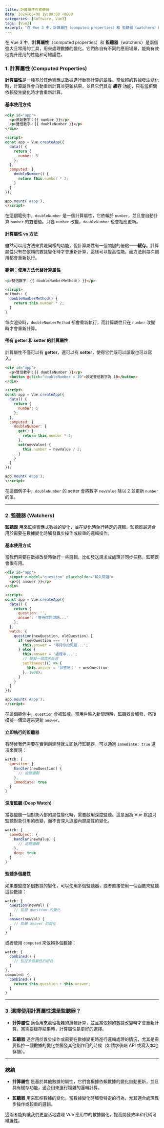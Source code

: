 ```yaml
---
title: 計算屬性與監聽器
date: 2024-06-08 19:00:00 +0800
categories: [Software, Vue3]
tags: [Vue3] 
excerpt: "在 Vue 3 中，計算屬性（computed properties）和 監聽器（watchers）是兩個強大且常用的工具，用來處理數據的變化。它們各自有不同的應用場景，能夠有效地提升應用的性能和可維護性"
---
```


在 Vue 3 中，**計算屬性**（computed properties）和 **監聽器**（watchers）是兩個強大且常用的工具，用來處理數據的變化。它們各自有不同的應用場景，能夠有效地提升應用的性能和可維護性。

### 1. **計算屬性 (Computed Properties)**

**計算屬性**是一種基於其他響應式數據進行動態計算的屬性。當依賴的數據發生變化時，計算屬性會自動重新計算並更新結果，並且它們具有 **緩存** 功能，只有當相關依賴發生變化時才會重新計算。

#### **基本使用方式**
```html
<div id="app">
  <p>原始數字：{{ number }}</p>
  <p>雙倍數字：{{ doubleNumber }}</p>
</div>

<script>
const app = Vue.createApp({
  data() {
    return {
      number: 5
    };
  },
  computed: {
    doubleNumber() {
      return this.number * 2;
    }
  }
});

app.mount('#app');
</script>
```
在這個範例中，`doubleNumber` 是一個計算屬性，它依賴於 `number`，並且會自動計算 `number` 的雙倍值。只要 `number` 改變，`doubleNumber` 也會相應更新。

#### **計算屬性 vs 方法**

雖然可以用方法來實現同樣的功能，但計算屬性有一個關鍵的優點——**緩存**。計算屬性只有在依賴的數據變化時才會重新計算，這樣可以提高性能，而方法則每次調用都會重新執行。

#### **範例：使用方法代替計算屬性**
```html
<p>雙倍數字：{{ doubleNumberMethod() }}</p>

<script>
methods: {
  doubleNumberMethod() {
    return this.number * 2;
  }
}
```
每次渲染時，`doubleNumberMethod` 都會重新執行，而計算屬性只在 `number` 改變時才會重新計算。

#### **帶有 getter 和 setter 的計算屬性**

計算屬性不僅可以有 **getter**，還可以有 **setter**，使得它們既可以讀取也可以寫入。

```html
<div id="app">
  <p>雙倍數字：{{ doubleNumber }}</p>
  <button @click="doubleNumber = 10">設定雙倍數字為 10</button>
</div>

<script>
const app = Vue.createApp({
  data() {
    return {
      number: 5
    };
  },
  computed: {
    doubleNumber: {
      get() {
        return this.number * 2;
      },
      set(newValue) {
        this.number = newValue / 2;
      }
    }
  }
});

app.mount('#app');
</script>
```
在這個例子中，`doubleNumber` 的 setter 會將數字 `newValue` 除以 2 並更新 `number` 的值。

---

### 2. **監聽器 (Watchers)**

**監聽器** 用來監控響應式數據的變化，並在變化時執行特定的邏輯。監聽器最適合用於需要在數據變化時觸發異步操作或較重的邏輯操作。

#### **基本使用方式**

當我們需要在數據改變時執行一些邏輯，比如發送請求或處理非同步任務，監聽器會很有用。

```html
<div id="app">
  <input v-model="question" placeholder="輸入問題">
  <p>{{ answer }}</p>
</div>

<script>
const app = Vue.createApp({
  data() {
    return {
      question: '',
      answer: '等待你的問題...'
    };
  },
  watch: {
    question(newQuestion, oldQuestion) {
      if (newQuestion === '') {
        this.answer = '等待你的問題...';
      } else {
        this.answer = '處理中...';
        // 模擬一個請求延遲
        setTimeout(() => {
          this.answer = '回答是：' + newQuestion;
        }, 1000);
      }
    }
  }
});

app.mount('#app');
</script>
```
在這個範例中，`question` 會被監控。當用戶輸入新問題時，監聽器會觸發，然後模擬一個延遲來更新 `answer`。

#### **立即執行的監聽器**

有時候我們需要在實例創建時就立即執行監聽器，可以通過 `immediate: true` 選項來實現：

```javascript
watch: {
  question: {
    handler(newQuestion) {
      // 處理邏輯
    },
    immediate: true
  }
}
```

#### **深度監聽 (Deep Watch)**

當要監聽一個對象內部的屬性變化時，需要啟用深度監聽。這是因為 Vue 默認只監聽對象引用的改變，而不會深入追蹤內部屬性的變化。

```javascript
watch: {
  someObject: {
    handler(newValue) {
      // 處理邏輯
    },
    deep: true
  }
}
```

#### **監聽多個屬性**

如果要監控多個數據的變化，可以使用多個監聽器，或者直接使用一個函數來監聽這些數據：

```javascript
watch: {
  question(newVal) {
    // 監聽 question 的變化
  },
  answer(newVal) {
    // 監聽 answer 的變化
  }
}
```

或者使用 `computed` 來依賴多個數據：
```javascript
watch: {
  combined() {
    // 監控多個屬性的組合
  }
},
computed: {
  combined() {
    return this.question + this.answer;
  }
}
```

---

### 3. **選擇使用計算屬性還是監聽器？**

- **計算屬性** 適合用來處理複雜的邏輯計算，並且當依賴的數據改變時才會重新計算。當需要緩存結果時，計算屬性是更好的選擇。
  
- **監聽器** 適合用於異步操作或需要在數據變更時進行邏輯處理的情況，尤其是需要監控一個數據的變化並觸發其他副作用的時候（如請求後端 API 或寫入本地存儲）。

---

### 總結

- **計算屬性** 是基於其他數據的屬性，它們會根據依賴數據的變化自動更新，並且具有緩存功能，適合用來進行複雜的邏輯計算。
  
- **監聽器** 用來監控數據的變化，當數據變化時觸發特定的行為，尤其適合處理異步操作或較重的邏輯。

這兩者能夠讓我們更靈活地處理 Vue 應用中的數據變化，提高開發效率和代碼可維護性。
